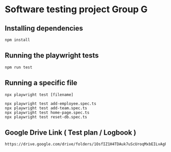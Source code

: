 # Software testing project Group G

## Installing dependencies

```shell
npm install
```

## Running the playwright tests

```shell
npm run test
```

## Running a specific file

```
npx playwright test [filename]

npx playwright test add-employee.spec.ts
npx playwright test add-team.spec.ts
npx playwright test home-page.spec.ts
npx playwright test reset-db.spec.ts
```

## Google Drive Link ( Test plan / Logbook )
```
https://drive.google.com/drive/folders/1OsfIZ1H4TDAuk7uScUroqMxbEILvAgPn
```